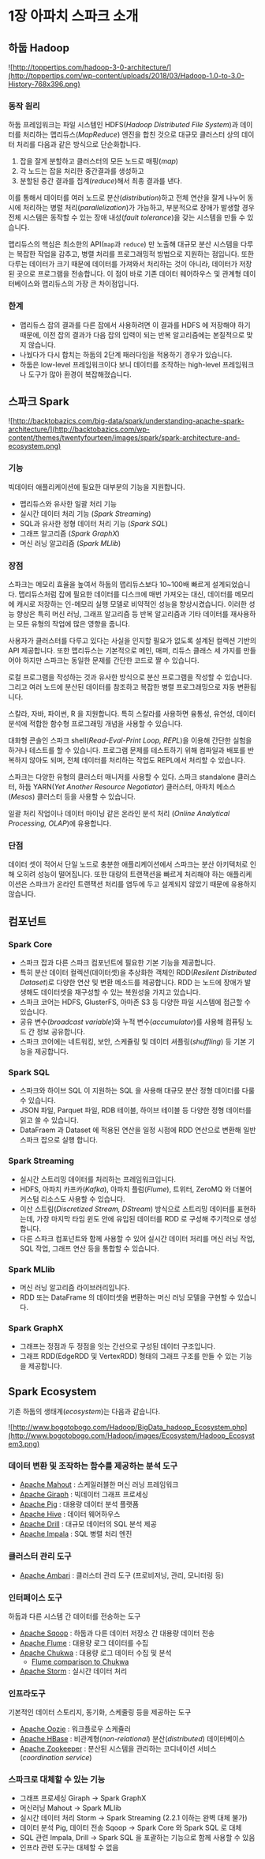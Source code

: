 # 1장 아파치 스파크 소개

## 하둡 Hadoop

![http://toppertips.com/hadoop-3-0-architecture/](http://toppertips.com/wp-content/uploads/2018/03/Hadoop-1.0-to-3.0-History-768x396.png)

### 동작 원리

하둡 프레임워크는 파일 시스템인 HDFS(*Hadoop Distributed File System*)과 데이터를 처리하는 맵리듀스(*MapReduce*) 엔진을 합친 것으로 대규모 클러스터 상의 데이터 처리를 다음과 같은 방식으로 단순화합니다.

1. 잡을 잘게 분할하고 클러스터의 모든 노드로 매핑(*map*)
2. 각 노드는 잡을 처리한 중간결과를 생성하고
3. 분할된 중간 결과를 집계(*reduce*)해서 최종 결과를 낸다.

이를 통해서 데이터를 여러 노드로 분산(*distribution*)하고 전체 연산을 잘게 나누어 동시에 처리하는 병렬 처리(*parallelization*)가 가능하고,  부분적으로 장애가 발생할 경우 전체 시스템은 동작할 수 있는 장애 내성(*fault tolerance*)을 갖는 시스템을 만들 수 있습니다.

맵리듀스의 핵심은 최소한의 API(`map`과 `reduce`) 만 노출해 대규모 분산 시스템을 다루는 복잡한 작업을 감추고, 병렬 처리를 프로그래밍적 방법으로 지원하는 점입니다. 또한 다루는 데이터가 크기 때문에 데이터를 가져와서 처리하는 것이 아니라, 데이터가 저장된 곳으로 프로그램을 전송합니다. 이 점이 바로 기존 데이터 웨어하우스 및 관계형 데이터베이스와 맵리듀스의 가장 큰 차이점입니다.

### 한계

- 맵리듀스 잡의 결과를 다른 잡에서 사용하려면 이 결과를 HDFS 에 저장해야 하기 때문에, 이전 잡의 결과가 다음 잡의 입력이 되는 반복 알고리즘에는 본질적으로 맞지 않습니다.
- 나눴다가 다시 합치는 하둡의 2단계 패러다임을 적용하기 경우가 있습니다.
- 하둡은 low-level 프레임워크이다 보니 데이터를 조작하는 high-level 프레임워크나 도구가 많아 환경이 복잡해졌습니다.

## 스파크 Spark

![http://backtobazics.com/big-data/spark/understanding-apache-spark-architecture/](http://backtobazics.com/wp-content/themes/twentyfourteen/images/spark/spark-architecture-and-ecosystem.png)

### 기능

빅데이터 애플리케이션에 필요한 대부분의 기능을 지원합니다.

- 맵리듀스와 유사한 일괄 처리 기능
- 실시간 데이터 처리 기능 (*Spark Streaming*)
- SQL과 유사한 정형 데이터 처리 기능 (*Spark SQL*)
- 그래프 알고리즘 (*Spark GraphX*)
- 머신 러닝 알고리즘 (*Spark MLlib*)

### 장점

스파크는 메모리 효율을 높여서 하둡의 맵리듀스보다 10~100배 빠르게 설계되었습니다. 맵리듀스처럼 잡에 필요한 데이터를 디스크에 매번 가져오는 대신, 데이터를 메모리에 캐시로 저장하는 인-메모리 실행 모델로 비약적인 성능을 향상시켰습니다. 이러한 성능 향상은 특히 머신 러닝, 그래프 알고리즘 등 반복 알고리즘과 기타 데이터를 재사용하는 모든 유형의 작업에 많은 영향을 줍니다.

사용자가 클러스터를 다루고 있다는 사실을 인지할 필요가 없도록 설계된 컬렉션 기반의 API 제공합니다. 또한 맵리듀스는 기본적으로 메인, 매퍼, 리듀스 클래스 세 가지를 만들어야 하지만 스파크는 동일한 문제를 간단한 코드로 짤 수 있습니다.

로컬 프로그램을 작성하는 것과 유사한 방식으로 분산 프로그램을 작성할 수 있습니다. 그리고 여러 노드에 분산된 데이터를 참조하고 복잡한 병렬 프로그래밍으로 자동 변환됩니다.

스칼라, 자바, 파이썬, R 을 지원합니다. 특히 스칼라를 사용하면 융통성, 유연성, 데이터 분석에 적합한 함수형 프로그래밍 개념을 사용할 수 있습니다.

대화형 콘솔인 스파크 shell(*Read-Eval-Print Loop, REPL*)을 이용해 간단한 실험을 하거나 테스트를 할 수 있습니다. 프로그램 문제를 테스트하기 위해 컴파일과 배포를 반복하지 않아도 되며, 전체 데이터를 처리하는 작업도 REPL에서 처리할 수 있습니다.

스파크는 다양한 유형의 클러스터 매니저를 사용할 수 있다. 스파크 standalone 클러스터, 하둡 YARN(*Yet Another Resource Negotiator*) 클러스터, 아파치 메소스(*Mesos*) 클러스터 등을 사용할 수 있습니다.

일괄 처리 작업이나 데이터 마이닝 같은 온라인 분석 처리 (*Online Analytical Processing, OLAP*)에 유용합니다. 

### 단점

데이터 셋이 적어서 단일 노드로 충분한 애플리케이션에서 스파크는 분산 아키텍처로 인해 오히려 성능이 떨어집니다. 또한 대량의 트랜잭션을 빠르게 처리해야 하는 애플리케이션은 스파크가 온라인 트랜잭션 처리를 염두에 두고 설계되지 않았기 때문에 유용하지 않습니다.

## 컴포넌트

### Spark Core

- 스파크 잡과 다른 스파크 컴포넌트에 필요한 기본 기능을 제공합니다.
- 특히 분산 데이터 컬렉션(데이터셋)을 추상화한 객체인 RDD(*Resilent Distributed Dataset*)로 다양한 연산 및 변환 메소드를 제공합니다. RDD 는 노드에 장애가 발생해도 데이터셋을 재구성할 수 있는 복원성을 가지고 있습니다.
- 스파크 코어는 HDFS, GlusterFS, 아마존 S3 등 다양한 파일 시스템에 접근할 수 있습니다.
- 공유 변수(*broadcast variable*)와 누적 변수(*accumulator*)를 사용해 컴퓨팅 노드 간 정보 공유합니다.
- 스파크 코어에는 네트워킹, 보안, 스케쥴링 및 데이터 셔플링(*shuffling*) 등 기본 기능을 제공합니다.

### Spark SQL

- 스파크와 하이브 SQL 이 지원하는 SQL 을 사용해 대규모 분산 정형 데이터를 다룰 수 있습니다.
- JSON 파일, Parquet 파일, RDB 테이블, 하이브 테이블 등 다양한 정형 데이터를 읽고 쓸 수 있습니다.
- DataFraem 과 Dataset 에 적용된 연산을 일정 시점에 RDD 연산으로 변환해 일반 스파크 잡으로 실행 합니다.

### Spark Streaming

- 실시간 스트리밍 데이터를 처리하는 프레임워크입니다.
- HDFS, 아파치 카프카(*Kafka*), 아파치 플럼(*Flume*), 트위터, ZeroMQ 와 더불어 커스텀 리소스도 사용할 수 있습니다.
- 이산 스트림(*Discretized Stream, DStream*) 방식으로 스트리밍 데이터를 표현하는데, 가장 마지막 타임 윈도 안에 유입된 데이터를 RDD 로 구성해 주기적으로 생성합니다.
- 다른 스파크 컴포넌트와 함께 사용할 수 있어 실시간 데이터 처리를 머신 러닝 작업, SQL 작업, 그래프 연산 등을 통합할 수 있습니다.

### Spark MLlib

- 머신 러닝 알고리즘 라이브러리입니다.
- RDD 또는 DataFrame 의 데이터셋을 변환하는 머신 러닝 모델을 구현할 수 있습니다.

### Spark GraphX 

- 그래프는 정점과 두 정점을 잇는 간선으로 구성된 데이터 구조입니다.
- 그래프 RDD(EdgeRDD 및 VertexRDD) 형태의 그래프 구조를 만들 수 있는 기능을 제공합니다.

## Spark Ecosystem

기존 하둡의 생태계(*ecosystem*)는 다음과 같습니다.

![http://www.bogotobogo.com/Hadoop/BigData_hadoop_Ecosystem.php](http://www.bogotobogo.com/Hadoop/images/Ecosystem/Hadoop_Ecosystem3.png)

### 데이터 변환 및 조작하는 함수를 제공하는 분석 도구

- [Apache Mahout](https://mahout.apache.org/) : 스케일러블한 머신 러닝 프레임워크
- [Apache Giraph](http://giraph.apache.org/) : 빅데이터 그래프 프로세싱
- [Apache Pig](https://pig.apache.org/) : 대용량 데이터 분석 플랫폼
- [Apache Hive](https://hive.apache.org/) : 데이터 웨어하우스
- [Apache Drill](https://drill.apache.org/) : 대규모 데이터의 SQL 분석 제공
- [Apache Impala](https://impala.apache.org/) : SQL 병렬 처리 엔진

### 클러스터 관리 도구

- [Apache Ambari](https://ambari.apache.org/) : 클러스터 관리 도구 (프로비저닝, 관리, 모니터링 등)

### 인터페이스 도구

하둡과 다른 시스템 간 데이터를 전송하는 도구

- [Apache Sqoop](http://sqoop.apache.org/) : 하둡과 다른 데이터 저장소 간 대용량 데이터 전송
- [Apache Flume](https://flume.apache.org/) : 대용량 로그 데이터를 수집
- [Apache Chukwa](http://chukwa.apache.org/) : 대용량 로그 데이터 수집 및 분석
  - [Flume comparison to Chukwa](https://groups.google.com/a/cloudera.org/forum/#!topic/flume-user/BMtsyGedcPo)
- [Apache Storm](http://storm.apache.org/) : 실시간 데이터 처리

### 인프라도구

기본적인 데이터 스토리지, 동기화, 스케줄링 등을 제공하는 도구

- [Apache Oozie](http://oozie.apache.org/) : 워크플로우 스케쥴러
- [Apache HBase](https://hbase.apache.org/) : 비관계형(*non-relational*) 분산(*distributed*) 데이터베이스
- [Apache Zookeeper](https://zookeeper.apache.org/) : 분산된 시스템을 관리하는 코디네이션 서비스(*coordination service*)

### 스파크로 대체할 수 있는 기능

- 그래프 프로세싱 Giraph -> Spark GraphX
- 머신러닝 Mahout -> Spark MLlib
- 실시간 데이터 처리 Storm -> Spark Streaming (2.2.1 이하는 완벽 대체 불가)
- 데이터 분석 Pig, 데이터 전송 Sqoop -> Spark Core 와 Spark SQL 로 대체
- SQL 관련 Impala, Drill -> Spark SQL 을 포괄하는 기능으로 함께 사용할 수 있음
- 인프라 관련 도구는 대체할 수 없음
